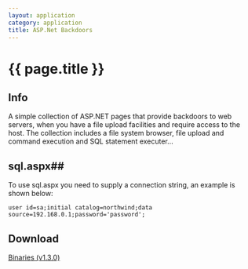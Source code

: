 ```yaml
---
layout: application
category: application
title: ASP.Net Backdoors
---
```


# {{ page.title }} #

## Info ##

A simple collection of ASP.NET pages that provide backdoors to web servers, when you have a file upload facilities and require access to the host. The collection includes a file system browser, file upload and command execution and SQL statement executer... 

## sql.aspx##

To use sql.aspx you need to supply a connection string, an example is shown below: 

`user id=sa;initial catalog=northwind;data source=192.168.0.1;password='password';` 

## Download ##

[Binaries (v1.3.0)](/downloads/ASP.Net.Backdoors.v.1.3.0.zip)